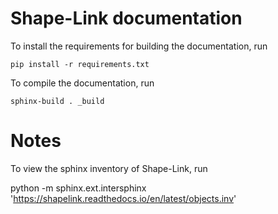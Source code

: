 Shape-Link documentation
========================
To install the requirements for building the documentation, run

    pip install -r requirements.txt

To compile the documentation, run

    sphinx-build . _build

Notes
=====
To view the sphinx inventory of Shape-Link, run

   python -m sphinx.ext.intersphinx 'https://shapelink.readthedocs.io/en/latest/objects.inv'
